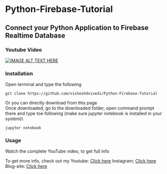 # Python-Firebase-Tutorial
## Connect your Python Application to Firebase Realtime Database
### Youtube Video 
[![IMAGE ALT TEXT HERE](https://img.youtube.com/vi/BnrkTpgH5Vc/0.jpg)](https://www.youtube.com/watch?v=BnrkTpgH5Vc)
### Installation
Open terminal and type the following
```
git clone https://github.com/visheshdvivedi/Python-Firebase-Tutorial
```
Or you can directly download from this page\
Once downloaded, go to the downloaded folder, open command prompt there and type toe following (make sure jupyter notebook is installed in your system)\
```
jupyter notebook
```
### Usage
Watch the complete YouTube video, to get full info

To get more info, check out my
Youtube: [Click here](https://www.youtube.com/AllAboutPythob)
Instagram; [Click here](http://instagram.com/itsallaboutpython)
Blog-site: [Click here](http://allaboutpython.tech)
